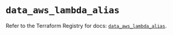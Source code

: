 # `data_aws_lambda_alias`

Refer to the Terraform Registry for docs: [`data_aws_lambda_alias`](https://registry.terraform.io/providers/hashicorp/aws/6.7.0/docs/data-sources/lambda_alias).
